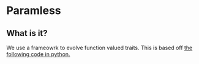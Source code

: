 # Paramless

## What is it?

We use a frameowrk to evolve function valued traits. This is based off [the following code in python.](https://github.com/juliangarcia/paramless)

